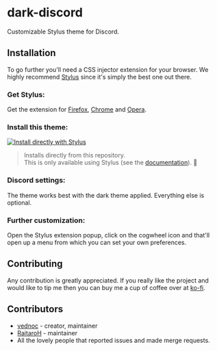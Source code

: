 # dark-discord
Customizable Stylus theme for Discord.

## Installation
To go further you'll need a CSS injector extension for your browser. We highly recommend [Stylus](https://github.com/openstyles/stylus) since it's simply the best one out there.

### Get Stylus:
Get the extension for [Firefox][amo], [Chrome][cws] and [Opera][aoe].

[amo]: https://addons.mozilla.org/en-US/firefox/addon/styl-us/
[cws]: https://chrome.google.com/webstore/detail/stylus/clngdbkpkpeebahjckkjfobafhncgmne
[aoe]: https://addons.opera.com/en-gb/extensions/details/stylus/

### Install this theme:
[![Install directly with Stylus][badge]][style]

> Installs directly from this repository.  
> This is only available using Stylus (see the [documentation](https://github.com/openstyles/stylus/wiki/Usercss)). :tada:

[badge]: https://img.shields.io/badge/Install%20directly%20with-Stylus-116b59.svg?longCache=true&style=for-the-badge
[style]: https://gitlab.com/vednoc/dark-discord/raw/master/discord.user.styl

### Discord settings:
The theme works best with the dark theme applied. Everything else is optional.

### Further customization:
Open the Stylus extension popup, click on the cogwheel icon and that'll open up a menu from which you can set your own preferences.

## Contributing
Any contribution is greatly appreciated. If you really like the project and would like to tip me then you can buy me a cup of coffee over at [ko-fi](https://ko-fi.com/vednoc).

## Contributors
- [vednoc](https://gitlab.com/vednoc) - creator, maintainer
- [RaitaroH](https://gitlab.com/RaitaroH) - maintainer
- All the lovely people that reported issues and made merge requests.
